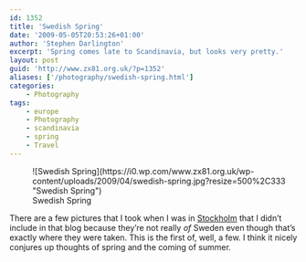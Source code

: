 ```yaml
---
id: 1352
title: 'Swedish Spring'
date: '2009-05-05T20:53:26+01:00'
author: 'Stephen Darlington'
excerpt: 'Spring comes late to Scandinavia, but looks very pretty.'
layout: post
guid: 'http://www.zx81.org.uk/?p=1352'
aliases: ['/photography/swedish-spring.html']
categories:
    - Photography
tags:
    - europe
    - Photography
    - scandinavia
    - spring
    - Travel
---
```


<figure aria-describedby="caption-attachment-1353" class="wp-caption aligncenter" id="attachment_1353" style="width: 500px">![Swedish Spring](https://i0.wp.com/www.zx81.org.uk/wp-content/uploads/2009/04/swedish-spring.jpg?resize=500%2C333 "Swedish Spring")<figcaption class="wp-caption-text" id="caption-attachment-1353">Swedish Spring</figcaption></figure>

There are a few pictures that I took when I was in [Stockholm](http://www.zx81.org.uk/travel/stockholm-sweden.html) that I didn’t include in that blog because they’re not really *of* Sweden even though that’s exactly where they were taken. This is the first of, well, a few. I think it nicely conjures up thoughts of spring and the coming of summer.